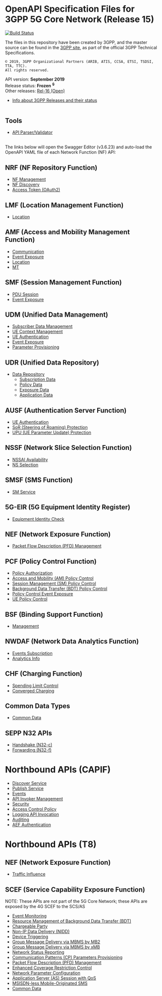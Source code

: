 # OpenAPI Specification Files for 3GPP 5G Core Network (Release 15)

[![Build Status](https://travis-ci.org/jdegre/5GC_APIs.svg?branch=Rel-15)](https://travis-ci.org/jdegre/5GC_APIs)

The files in this repository have been created by 3GPP, and the master source can be found in the [3GPP site](http://www.3gpp.org/DynaReport/29-series.htm), as part of the official 3GPP Technical Specifications.
```
© 2019, 3GPP Organizational Partners (ARIB, ATIS, CCSA, ETSI, TSDSI, TTA, TTC).
All rights reserved.
```
API version: **September 2019**<br/>
Release status: **Frozen** <sup>&#x1F512;</sup><br/>
Other releases: [Rel-16 (Open)](https://github.com/jdegre/5GC_APIs/tree/master)<br/>
- [Info about 3GPP Releases and their status](https://www.3gpp.org/specifications/67-releases)
<br/><br/>

## Tools
* [API Parser/Validator](https://jdegre.github.io/parser.html) 
<br/><br/>

The links below will open the Swagger Editor (v3.6.23) and auto-load the OpenAPI YAML file of each Network Function (NF) API:
<br/>

## NRF (NF Repository Function)
* [NF Management](https://jdegre.github.io/5GC_APIs/loader.html?yaml=TS29510_Nnrf_NFManagement.yaml)
* [NF Discovery](https://jdegre.github.io/5GC_APIs/loader.html?yaml=TS29510_Nnrf_NFDiscovery.yaml)
* [Access Token (OAuth2)](https://jdegre.github.io/5GC_APIs/loader.html?yaml=TS29510_Nnrf_AccessToken.yaml)
## LMF (Location Management Function)
* [Location](https://jdegre.github.io/5GC_APIs/loader.html?yaml=TS29572_Nlmf_Location.yaml)
## AMF (Access and Mobility Management Function)
* [Communication](https://jdegre.github.io/5GC_APIs/loader.html?yaml=TS29518_Namf_Communication.yaml)
* [Event Exposure](https://jdegre.github.io/5GC_APIs/loader.html?yaml=TS29518_Namf_EventExposure.yaml)
* [Location](https://jdegre.github.io/5GC_APIs/loader.html?yaml=TS29518_Namf_Location.yaml)
* [MT](https://jdegre.github.io/5GC_APIs/loader.html?yaml=TS29518_Namf_MT.yaml)
## SMF (Session Management Function)
* [PDU Session](https://jdegre.github.io/5GC_APIs/loader.html?yaml=TS29502_Nsmf_PDUSession.yaml)
* [Event Exposure](https://jdegre.github.io/5GC_APIs/loader.html?yaml=TS29508_Nsmf_EventExposure.yaml)
## UDM (Unified Data Management)
* [Subscriber Data Management](https://jdegre.github.io/5GC_APIs/loader.html?yaml=TS29503_Nudm_SDM.yaml)
* [UE Context Management](https://jdegre.github.io/5GC_APIs/loader.html?yaml=TS29503_Nudm_UECM.yaml)
* [UE Authentication](https://jdegre.github.io/5GC_APIs/loader.html?yaml=TS29503_Nudm_UEAU.yaml)
* [Event Exposure](https://jdegre.github.io/5GC_APIs/loader.html?yaml=TS29503_Nudm_EE.yaml)
* [Parameter Provisioning](https://jdegre.github.io/5GC_APIs/loader.html?yaml=TS29503_Nudm_PP.yaml)
## UDR (Unified Data Repository)
* [Data Repository](https://jdegre.github.io/5GC_APIs/loader.html?yaml=TS29504_Nudr_DataRepository.yaml)
  * [Subscription Data](https://jdegre.github.io/5GC_APIs/loader.html?yaml=TS29505_Subscription_Data.yaml)
  * [Policy Data](https://jdegre.github.io/5GC_APIs/loader.html?yaml=TS29519_Policy_Data.yaml)
  * [Exposure Data](https://jdegre.github.io/5GC_APIs/loader.html?yaml=TS29519_Exposure_Data.yaml)
  * [Application Data](https://jdegre.github.io/5GC_APIs/loader.html?yaml=TS29519_Application_Data.yaml)
## AUSF (Authentication Server Function)
* [UE Authentication](https://jdegre.github.io/5GC_APIs/loader.html?yaml=TS29509_Nausf_UEAuthentication.yaml)
* [SoR (Steering of Roaming) Protection](https://jdegre.github.io/5GC_APIs/loader.html?yaml=TS29509_Nausf_SoRProtection.yaml)
* [UPU (UE Parameter Update) Protection](https://jdegre.github.io/5GC_APIs/loader.html?yaml=TS29509_Nausf_UPUProtection.yaml)
## NSSF (Network Slice Selection Function)
* [NSSAI Availability](https://jdegre.github.io/5GC_APIs/loader.html?yaml=TS29531_Nnssf_NSSAIAvailability.yaml)
* [NS Selection](https://jdegre.github.io/5GC_APIs/loader.html?yaml=TS29531_Nnssf_NSSelection.yaml)
## SMSF (SMS Function)
* [SM Service](https://jdegre.github.io/5GC_APIs/loader.html?yaml=TS29540_Nsmsf_SMService.yaml)
## 5G-EIR (5G Equipment Identity Register)
* [Equipment Identity Check](https://jdegre.github.io/5GC_APIs/loader.html?yaml=TS29511_N5g-eir_EquipmentIdentityCheck.yaml)
## NEF (Network Exposure Function)
* [Packet Flow Description (PFD) Management](https://jdegre.github.io/5GC_APIs/loader.html?yaml=TS29551_Nnef_PFDmanagement.yaml)
## PCF (Policy Control Function)
* [Policy Authorization](https://jdegre.github.io/5GC_APIs/loader.html?yaml=TS29514_Npcf_PolicyAuthorization.yaml)
* [Access and Mobility (AM) Policy Control](https://jdegre.github.io/5GC_APIs/loader.html?yaml=TS29507_Npcf_AMPolicyControl.yaml)
* [Session Management (SM) Policy Control](https://jdegre.github.io/5GC_APIs/loader.html?yaml=TS29512_Npcf_SMPolicyControl.yaml)
* [Background Data Transfer (BDT) Policy Control](https://jdegre.github.io/5GC_APIs/loader.html?yaml=TS29554_Npcf_BDTPolicyControl.yaml)
* [Policy Control Event Exposure](https://jdegre.github.io/5GC_APIs/loader.html?yaml=TS29523_Npcf_EventExposure.yaml)
* [UE Policy Control](https://jdegre.github.io/5GC_APIs/loader.html?yaml=TS29525_Npcf_UEPolicyControl.yaml)
## BSF (Binding Support Function)
* [Management](https://jdegre.github.io/5GC_APIs/loader.html?yaml=TS29521_Nbsf_Management.yaml)
## NWDAF (Network Data Analytics Function)
* [Events Subscription](https://jdegre.github.io/5GC_APIs/loader.html?yaml=TS29520_Nnwdaf_EventsSubscription.yaml)
* [Analytics Info](https://jdegre.github.io/5GC_APIs/loader.html?yaml=TS29520_Nnwdaf_AnalyticsInfo.yaml)
## CHF (Charging Function)
* [Spending Limit Control](https://jdegre.github.io/5GC_APIs/loader.html?yaml=TS29594_Nchf_SpendingLimitControl.yaml)
* [Converged Charging](https://jdegre.github.io/5GC_APIs/loader.html?yaml=TS32291_Nchf_ConvergedCharging.yaml)
## Common Data Types
* [Common Data](https://jdegre.github.io/5GC_APIs/loader.html?yaml=TS29571_CommonData.yaml)
## SEPP N32 APIs
* [Handshake (N32-c)](https://jdegre.github.io/5GC_APIs/loader.html?yaml=TS29573_N32_Handshake.yaml)
* [Forwarding (N32-f)](https://jdegre.github.io/5GC_APIs/loader.html?yaml=TS29573_JOSEProtectedMessageForwarding.yaml)

# Northbound APIs (CAPIF)
* [Discover Service](https://jdegre.github.io/5GC_APIs/loader.html?yaml=TS29222_CAPIF_Discover_Service_API.yaml)
* [Publish Service](https://jdegre.github.io/5GC_APIs/loader.html?yaml=TS29222_CAPIF_Publish_Service_API.yaml)
* [Events](https://jdegre.github.io/5GC_APIs/loader.html?yaml=TS29222_CAPIF_Events_API.yaml)
* [API Invoker Management](https://jdegre.github.io/5GC_APIs/loader.html?yaml=TS29222_CAPIF_API_Invoker_Management_API.yaml)
* [Security](https://jdegre.github.io/5GC_APIs/loader.html?yaml=TS29222_CAPIF_Security_API.yaml)
* [Access Control Policy](https://jdegre.github.io/5GC_APIs/loader.html?yaml=TS29222_CAPIF_Access_Control_Policy_API.yaml)
* [Logging API Invocation](https://jdegre.github.io/5GC_APIs/loader.html?yaml=TS29222_CAPIF_Logging_API_Invocation_API.yaml)
* [Auditing](https://jdegre.github.io/5GC_APIs/loader.html?yaml=TS29222_CAPIF_Auditing_API.yaml)
* [AEF Authentication](https://jdegre.github.io/5GC_APIs/loader.html?yaml=TS29222_AEF_Security_API.yaml)

# Northbound APIs (T8)
## NEF (Network Exposure Function)
* [Traffic Influence](https://jdegre.github.io/5GC_APIs/loader.html?yaml=TS29522_TrafficInfluence.yaml)
## SCEF (Service Capability Exposure Function)
NOTE: These APIs are not part of the 5G Core Network; these APIs are exposed by the 4G SCEF to the SCS/AS
* [Event Monitoring](https://jdegre.github.io/5GC_APIs/loader.html?yaml=TS29122_MonitoringEvent.yaml)
* [Resource Management of Background Data Transfer (BDT)](https://jdegre.github.io/5GC_APIs/loader.html?yaml=TS29122_ResourceManagementOfBdt.yaml)
* [Chargeable Party](https://jdegre.github.io/5GC_APIs/loader.html?yaml=TS29122_ChargeableParty.yaml)
* [Non-IP Data Delivery (NIDD)](https://jdegre.github.io/5GC_APIs/loader.html?yaml=TS29122_NIDD.yaml)
* [Device Triggering](https://jdegre.github.io/5GC_APIs/loader.html?yaml=TS29122_DeviceTriggering.yaml)
* [Group Message Delivery via MBMS by MB2](https://jdegre.github.io/5GC_APIs/loader.html?yaml=TS29122_GMDviaMBMSbyMB2.yaml)
* [Group Message Delivery via MBMS by xMB](https://jdegre.github.io/5GC_APIs/loader.html?yaml=TS29122_GMDviaMBMSbyxMB.yaml)
* [Network Status Reporting](https://jdegre.github.io/5GC_APIs/loader.html?yaml=TS29122_ReportingNetworkStatus.yaml)
* [Communication Patterns (CP) Parameters Provisioning](https://jdegre.github.io/5GC_APIs/loader.html?yaml=TS29122_CpProvisioning.yaml)
* [Packet Flow Description (PFD) Management](https://jdegre.github.io/5GC_APIs/loader.html?yaml=TS29122_PfdManagement.yaml)
* [Enhanced Coverage Restriction Control](https://jdegre.github.io/5GC_APIs/loader.html?yaml=TS29122_ECRControl.yaml)
* [Network Parameter Configuration](https://jdegre.github.io/5GC_APIs/loader.html?yaml=TS29122_NpConfiguration.yaml)
* [Application Server (AS) Session with QoS](https://jdegre.github.io/5GC_APIs/loader.html?yaml=TS29122_AsSessionWithQoS.yaml)
* [MSISDN-less Mobile-Originated SMS](https://jdegre.github.io/5GC_APIs/loader.html?yaml=TS29122_MsisdnLessMoSms.yaml)
* [Common Data](https://jdegre.github.io/5GC_APIs/loader.html?yaml=TS29122_CommonData.yaml)
